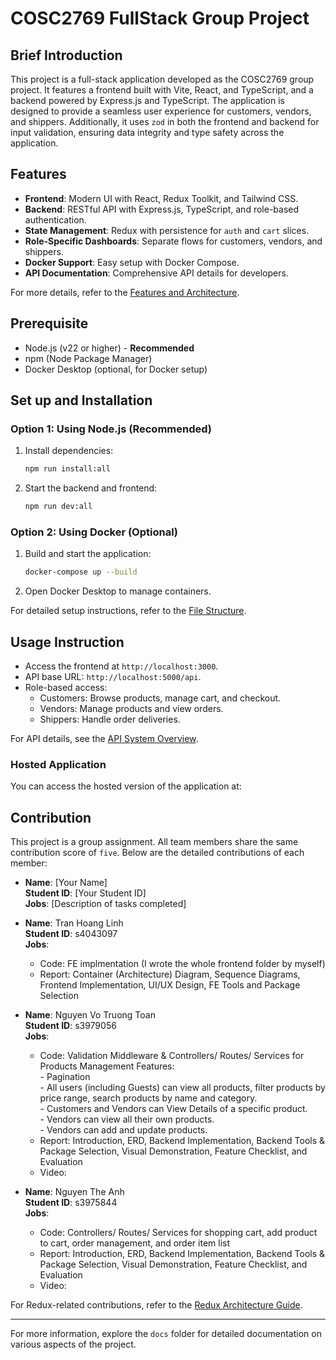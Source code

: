 # COSC2769 FullStack Group Project

## Brief Introduction

This project is a full-stack application developed as the COSC2769 group project. It features a frontend built with Vite, React, and TypeScript, and a backend powered by Express.js and TypeScript. The application is designed to provide a seamless user experience for customers, vendors, and shippers. Additionally, it uses `zod` in both the frontend and backend for input validation, ensuring data integrity and type safety across the application.

## Features

- **Frontend**: Modern UI with React, Redux Toolkit, and Tailwind CSS.
- **Backend**: RESTful API with Express.js, TypeScript, and role-based authentication.
- **State Management**: Redux with persistence for `auth` and `cart` slices.
- **Role-Specific Dashboards**: Separate flows for customers, vendors, and shippers.
- **Docker Support**: Easy setup with Docker Compose.
- **API Documentation**: Comprehensive API details for developers.

For more details, refer to the [Features and Architecture](docs/FRONTEND_ARCHITECTURE.md).

## Prerequisite

- Node.js (v22 or higher) - **Recommended**
- npm (Node Package Manager)
- Docker Desktop (optional, for Docker setup)

## Set up and Installation

### Option 1: Using Node.js (Recommended)

1. Install dependencies:
   ```bash
   npm run install:all
   ```
2. Start the backend and frontend:
   ```bash
   npm run dev:all
   ```

### Option 2: Using Docker (Optional)

1. Build and start the application:
   ```bash
   docker-compose up --build
   ```
2. Open Docker Desktop to manage containers.

For detailed setup instructions, refer to the [File Structure](docs/FILE_STRUCTURE.md).

## Usage Instruction

- Access the frontend at `http://localhost:3000`.
- API base URL: `http://localhost:5000/api`.
- Role-based access:
  - Customers: Browse products, manage cart, and checkout.
  - Vendors: Manage products and view orders.
  - Shippers: Handle order deliveries.

For API details, see the [API System Overview](docs/API_SYSTEM.md).

### Hosted Application

You can access the hosted version of the application at:

## Contribution

This project is a group assignment. All team members share the same contribution score of `five`. Below are the detailed contributions of each member:

- **Name**: [Your Name]  
  **Student ID**: [Your Student ID]  
  **Jobs**: [Description of tasks completed]

- **Name**: Tran Hoang Linh  
  **Student ID**: s4043097\
  **Jobs**:

  - Code: FE implmentation (I wrote the whole frontend folder by myself)
  - Report: Container (Architecture) Diagram, Sequence Diagrams, Frontend Implementation, UI/UX Design, FE Tools and Package Selection

- **Name**: Nguyen Vo Truong Toan  
  **Student ID**: s3979056  
  **Jobs**:  
  + Code: Validation Middleware & Controllers/ Routes/ Services for Products Management Features:  
             - Pagination  
             - All users (including Guests) can view all products, filter products by price range, search products by name and category.  
             - Customers and Vendors can View Details of a specific product.  
             - Vendors can view all their own products.  
             - Vendors can add and update products.  
  + Report: Introduction, ERD, Backend Implementation, Backend Tools & Package Selection, Visual Demonstration, Feature Checklist, and Evaluation  
  + Video: 

- **Name**: Nguyen The Anh  
  **Student ID**: s3975844  
  **Jobs**:
  - Code: Controllers/ Routes/ Services for shopping cart, add product to cart, order management, and order item list
  - Report: Introduction, ERD, Backend Implementation, Backend Tools & Package Selection, Visual Demonstration, Feature Checklist, and Evaluation
  - Video:

For Redux-related contributions, refer to the [Redux Architecture Guide](docs/REDUX.md).

---

For more information, explore the `docs` folder for detailed documentation on various aspects of the project.
